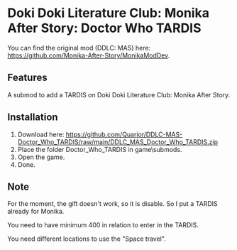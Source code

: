 # Doki Doki Literature Club: Monika After Story: Doctor Who TARDIS
You can find the original mod (DDLC: MAS) here: https://github.com/Monika-After-Story/MonikaModDev.

## Features
A submod to add a TARDIS on Doki Doki Literature Club: Monika After Story.

## Installation
1) Download here: https://github.com/Quarior/DDLC-MAS-Doctor_Who_TARDIS/raw/main/DDLC_MAS_Doctor_Who_TARDIS.zip
2) Place the folder Doctor_Who_TARDIS in game\\submods.
3) Open the game.
4) Done.

## Note
For the moment, the gift doesn't work, so it is disable. So I put a TARDIS already for Monika.

You need to have minimum 400 in relation to enter in the TARDIS.

You need different locations to use the "Space travel".
